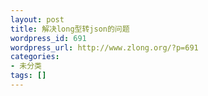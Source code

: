 ```yaml
---
layout: post
title: 解决long型转json的问题
wordpress_id: 691
wordpress_url: http://www.zlong.org/?p=691
categories:
- 未分类
tags: []
---
```


